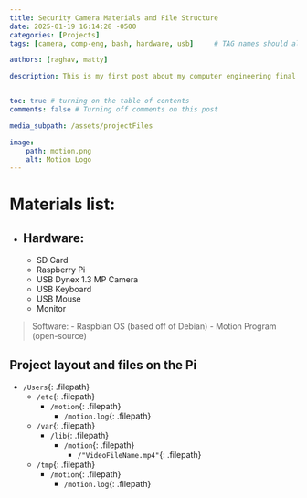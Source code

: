 ```yaml
---
title: Security Camera Materials and File Structure
date: 2025-01-19 16:14:28 -0500
categories: [Projects]
tags: [camera, comp-eng, bash, hardware, usb]     # TAG names should always be lowercase

authors: [raghav, matty]

description: This is my first post about my computer engineering final project -- a motion detected camera using the Raspberry Pi.


toc: true # turning on the table of contents
comments: false # Turning off comments on this post

media_subpath: /assets/projectFiles

image: 
    path: motion.png
    alt: Motion Logo
---
```


# Materials list:
- ## Hardware:
    - SD Card
    - Raspberry Pi
    - USB Dynex 1.3 MP Camera
    - USB Keyboard
    - USB Mouse
    - Monitor


> Software:
    - Raspbian OS (based off of Debian)
    - Motion Program (open-source)

## Project layout and files on the Pi
- `/Users`{: .filepath}
    - `/etc`{: .filepath}
        - `/motion`{: .filepath}
            - `/motion.log`{: .filepath}
    - `/var`{: .filepath}
        - `/lib`{: .filepath}
            - `/motion`{: .filepath}
                - `/"VideoFileName.mp4"`{: .filepath}
    - `/tmp`{: .filepath}
        - `/motion`{: .filepath}
            - `/motion.log`{: .filepath}